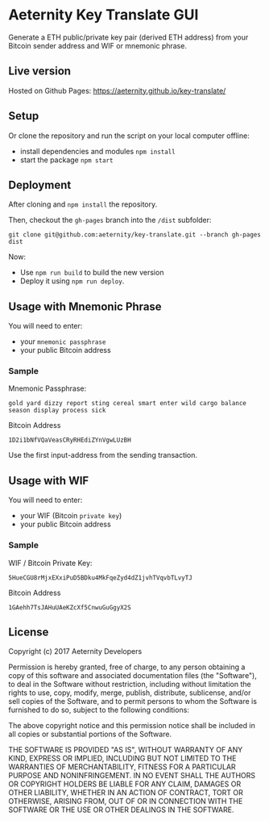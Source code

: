 # Aeternity Key Translate GUI

Generate a ETH public/private key pair (derived ETH address) from your Bitcoin sender address and WIF or mnemonic phrase.

## Live version
Hosted on Github Pages: https://aeternity.github.io/key-translate/

## Setup

Or clone the repository and run the script on your local computer offline:
* install dependencies and modules `npm install`
* start the package `npm start`

## Deployment
After cloning and `npm install` the repository. 

Then, checkout the `gh-pages` branch into the `/dist` subfolder:

```
git clone git@github.com:aeternity/key-translate.git --branch gh-pages dist
``` 

Now:

* Use `npm run build` to build the new version
* Deploy it using `npm run deploy`.

## Usage with Mnemonic Phrase

You will need to enter:
* your `mnemonic passphrase`
* your public Bitcoin address

### Sample
Mnemonic Passphrase:
```
gold yard dizzy report sting cereal smart enter wild cargo balance season display process sick
```
Bitcoin Address
```
1D2i1bNfVQaVeasCRyRHEdiZYnVgwLUzBH
```
Use the first input-address from the sending transaction.

## Usage with WIF
You will need to enter:
* your WIF (Bitcoin `private key`)
* your public Bitcoin address

### Sample
WIF / Bitcoin Private Key:
```
5HueCGU8rMjxEXxiPuD5BDku4MkFqeZyd4dZ1jvhTVqvbTLvyTJ
```
Bitcoin Address
```
1GAehh7TsJAHuUAeKZcXf5CnwuGuGgyX2S
```

## License

Copyright (c) 2017 Aeternity Developers

Permission is hereby granted, free of charge, to any person obtaining a copy of this software and associated documentation files (the "Software"), to deal in the Software without restriction, including without limitation the rights to use, copy, modify, merge, publish, distribute, sublicense, and/or sell copies of the Software, and to permit persons to whom the Software is furnished to do so, subject to the following conditions:

The above copyright notice and this permission notice shall be included in all copies or substantial portions of the Software.

THE SOFTWARE IS PROVIDED "AS IS", WITHOUT WARRANTY OF ANY KIND, EXPRESS OR IMPLIED, INCLUDING BUT NOT LIMITED TO THE WARRANTIES OF MERCHANTABILITY, FITNESS FOR A PARTICULAR PURPOSE AND NONINFRINGEMENT. IN NO EVENT SHALL THE AUTHORS OR COPYRIGHT HOLDERS BE LIABLE FOR ANY CLAIM, DAMAGES OR OTHER LIABILITY, WHETHER IN AN ACTION OF CONTRACT, TORT OR OTHERWISE, ARISING FROM, OUT OF OR IN CONNECTION WITH THE SOFTWARE OR THE USE OR OTHER DEALINGS IN THE SOFTWARE.
